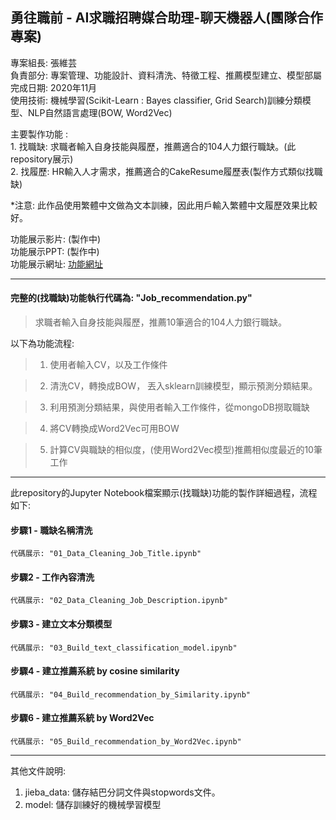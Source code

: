 ## 勇往職前 - AI求職招聘媒合助理-聊天機器人(團隊合作專案)

專案組長: 張維芸 <br>
負責部分: 專案管理、功能設計、資料清洗、特徵工程、推薦模型建立、模型部屬 <br>
完成日期: 2020年11月 <br>
使用技術: 機械學習(Scikit-Learn : Bayes classifier, Grid Search)訓練分類模型、NLP自然語言處理(BOW, Word2Vec) <br>

主要製作功能 : <br>
    1. 找職缺: 求職者輸入自身技能與履歷，推薦適合的104人力銀行職缺。(此repository展示)<br>
    2. 找履歷: HR輸入人才需求，推薦適合的CakeResume履歷表(製作方式類似找職缺)

*注意: 此作品使用繁體中文做為文本訓練，因此用戶輸入繁體中文履歷效果比較好。 <br>

功能展示影片: (製作中) <br>
功能展示PPT: (製作中) <br>
功能展示網址: [功能網址](http://for-workers.herokuapp.com/html2 "找職缺網址") <br>

--------------------------------------------------------------
####  完整的(找職缺)功能執行代碼為: "Job_recommendation.py"
> 求職者輸入自身技能與履歷，推薦10筆適合的104人力銀行職缺。

以下為功能流程:

> 1. 使用者輸入CV，以及工作條件

> 2. 清洗CV，轉換成BOW， 丟入sklearn訓練模型，顯示預測分類結果。

> 3. 利用預測分類結果，與使用者輸入工作條件，從mongoDB撈取職缺

> 4. 將CV轉換成Word2Vec可用BOW

> 5. 計算CV與職缺的相似度，(使用Word2Vec模型)推薦相似度最近的10筆工作

--------------------------------------------------------------
此repository的Jupyter Notebook檔案顯示(找職缺)功能的製作詳細過程，流程如下:

#### 步驟1 - 職缺名稱清洗
    代碼展示: "01_Data_Cleaning_Job_Title.ipynb"

#### 步驟2 - 工作內容清洗
    代碼展示: "02_Data_Cleaning_Job_Description.ipynb"

#### 步驟3 - 建立文本分類模型
    代碼展示: "03_Build_text_classification_model.ipynb"

#### 步驟4 - 建立推薦系統 by cosine similarity
    代碼展示: "04_Build_recommendation_by_Similarity.ipynb"

#### 步驟6 - 建立推薦系統 by Word2Vec
    代碼展示: "05_Build_recommendation_by_Word2Vec.ipynb"


--------------------------------------------------------------

其他文件說明:

1. jieba_data: 儲存結巴分詞文件與stopwords文件。
2. model: 儲存訓練好的機械學習模型

